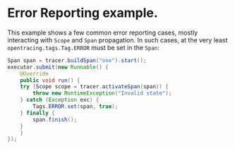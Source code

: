 # Error Reporting example.

This example shows a few common error reporting cases, mostly interacting with `Scope` and `Span` propagation. In such cases, at the very least `opentracing.tags.Tag.ERROR` must be set in the `Span`:

```java
Span span = tracer.buildSpan("one").start();
executor.submit(new Runnable() {
    @Override
    public void run() {
	try (Scope scope = tracer.activateSpan(span)) {
	    throw new RuntimeException("Invalid state");
	} catch (Exception exc) {
	    Tags.ERROR.set(span, true);
	} finally {
	    span.finish();
	}
    }
});
```

